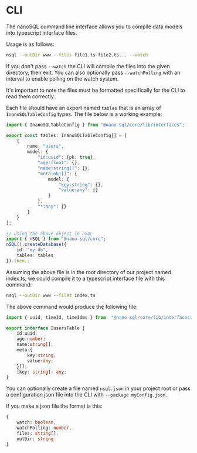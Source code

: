 # CLI

The nanoSQL command line interface allows you to compile data models into typescript interface files.

Usage is as follows:

```bash
nsql --outDir www --files file1.ts file2.ts... --watch
```

If you don't pass `--watch` the CLI will compile the files into the given directory, then exit. You can also optionally pass `--watchPolling` with an interval to enable polling on the watch system.

It's important to note the files must be formatted specifically for the CLI to read them correctly.

Each file should have an export named `tables` that is an array of `InanoSQLTableConfig` types. The file below is a working example:

```typescript
import { InanoSQLTableConfig } from "@nano-sql/core/lib/interfaces";

export const tables: InanoSQLTableConfig[] = [
    {
        name: "users",
        model: {
            "id:uuid": {pk: true},
            "age:float": {},
            "name:string[]": {},
            "meta:obj[]": {
                model: {
                    "key:string": {},
                    "value:any": {}
                }
            },
            "*:any": {}
        }
    }
];

// using the above object in nSQL
import { nSQL } from "@nano-sql/core";
nSQL().createDatabase({
    id: "my_db",
    tables: tables
}).then..
```

Assuming the above file is in the root directory of our project named index.ts, we could compile it to a typescript interface file with this command:

```bash
nsql --outDir www --files index.ts
```

The above command would produce the following file:

```typescript
import { uuid, timeId, timeIdms } from  "@nano-sql/core/lib/interfaces"

export interface IusersTable {
	id:uuid;
	age:number;
	name:string[];
	meta:{
		key:string;
		value:any;
	}[];
	[key: string]: any;
}
```

You can optionally create a file named `nsql.json` in your project root or pass a configuration json file into the CLI with `--package myConfig.json`.

If you make a json file the format is this:

```typescript
{
    watch: boolean,
    watchPolling: number,
    files: string[],
    outDir: string
}
```